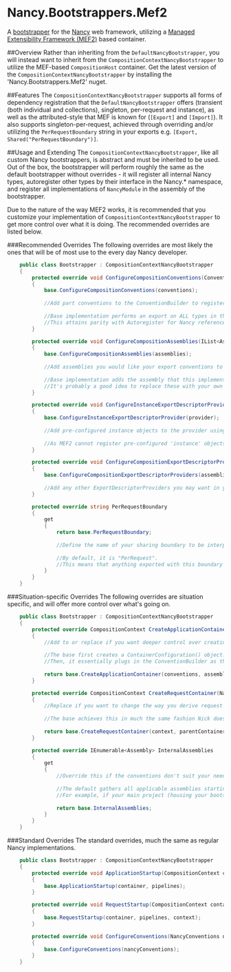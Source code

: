 # Nancy.Bootstrappers.Mef2
A [bootstrapper](https://github.com/NancyFx/Nancy/wiki/Bootstrapper) for the [Nancy](http://nancyfx.org) web framework, utilizing a [Managed Extensibility Framework (MEF2)](https://mef.codeplex.com/) based container.

##Overview
Rather than inheriting from the `DefaultNancyBootstrapper`, you will instead want to inherit from the `CompositionContextNancyBootstrapper` to utilize the MEF-based `CompositionHost` container. Get the latest version of the `CompositionContextNancyBootstrapper` by installing the 'Nancy.Bootstrappers.Mef2' nuget.

##Features
The `CompositionContextNancyBootstrapper` supports all forms of dependency registration that the `DefaultNancyBootstrapper` offers (transient (both individual and collections), singleton, per-request and instance), as well as the attributed-style that MEF is known for (`[Export]` and `[Import]`). It also supports singleton-per-request, achieved through overriding and/or utilizing the `PerRequestBoundary` string in your exports e.g. `[Export, Shared("PerRequestBoundary")]`.

##Usage and Extending
The `CompositionContextNancyBootstrapper`, like all custom Nancy bootstrappers, is abstract and must be inherited to be used. Out of the box, the bootstrapper will perform roughly the same as the default bootstrapper without overrides - it will register all internal Nancy types, autoregister other types by their interface in the Nancy.* namespace, and register all implementations of `NancyModule` in the assembly of the bootstrapper.

Due to the nature of the way MEF2 works, it is recommended that you customize your implementation of `CompositionContextNancyBootstrapper` to get more control over what it is doing. The recommended overrides are listed below.

###Recommended Overrides
The following overrides are most likely the ones that will be of most use to the every day Nancy developer.
```c#
    public class Bootstrapper : CompositionContextNancyBootstrapper
    {
        protected override void ConfigureCompositionConventions(ConventionBuilder conventions)
        {
            base.ConfigureCompositionConventions(conventions);
            
            //Add part conventions to the ConventionBuilder to register your types the way you want.
            
            //Base implementation performs an export on ALL types in the Nancy.* namespace (outside Nancy itself).
            //This attains parity with Autoregister for Nancy references, but deliberately excludes user-provided types.
        }

        protected override void ConfigureCompositionAssemblies(IList<Assembly> assemblies)
        {
            base.ConfigureCompositionAssemblies(assemblies);
            
            //Add assemblies you would like your export conventions to apply to.
            
            //Base implementation adds the assembly that this implementation of the bootstrapper exists in.
            //It's probably a good idea to replace these with your own list (adding to the internal assemblies, of course).
        }

        protected override void ConfigureInstanceExportDescriptorProvider(InstanceExportDescriptorProvider provider)
        {
            base.ConfigureInstanceExportDescriptorProvider(provider);
            
            //Add pre-configured instance objects to the provider using provider.RegisterExport(type, object)
            
            //As MEF2 cannot register pre-configured 'instance' objects using the ConventionBuilder and TypedParts framework, a ExportDescriptorProvider is offered to serve object instances added before composition time.
        }

        protected override void ConfigureCompositionExportDescriptorProviders(IList<ExportDescriptorProvider> assemblies)
        {
            base.ConfigureCompositionExportDescriptorProviders(assemblies);
            
            //Add any other ExportDescriptorProviders you may want in your application.
        }

        protected override string PerRequestBoundary
        {
            get
            {
                return base.PerRequestBoundary;
                
                //Define the name of your sharing boundary to be interpreted as the per-request sharing boundary.
                
                //By default, it is "PerRequest".
                //This means that anything exported with this boundary (via attribute [Shared("PerRequest")] or convention .Shared("PerRequest")) will be served as a Singleton ONLY within that particular request.
            }
        }
    }
```

###Situation-specific Overrides
The following overrides are situation specific, and will offer more control over what's going on.
```c#
    public class Bootstrapper : CompositionContextNancyBootstrapper
    {
        protected override CompositionContext CreateApplicationContainer(ConventionBuilder conventions, IEnumerable<Assembly> assemblies, IEnumerable<ExportDescriptorProvider> providers)
        {
            //Add to or replace if you want deeper control over creating the final application container.
            
            //The base first creates a ContainerConfiguration() object.
            //Then, it essentially plugs in the ConventionBuilder as the .WithDefaultConventions(), adds the assemblies using .WithAssemblies(), adds each provider using .WithProvider(), then returns the CompositionHost using .CreateContainer().
            
            return base.CreateApplicationContainer(conventions, assemblies, providers);
        }

        protected override CompositionContext CreateRequestContainer(NancyContext context, CompositionContext parentContainer)
        {
            //Replace if you want to change the way you derive request containers.
            
            //The base achieves this in much the same fashion Nick does in Alt.Composition.Web.Mvc, by creating a composition contract for an ExportFactory<CompositionContext> with the shared boundary name, and pulling out the result.
        
            return base.CreateRequestContainer(context, parentContainer);
        }

        protected override IEnumerable<Assembly> InternalAssemblies
        {
            get
            {
                //Override this if the conventions don't suit your needs.
                
                //The default gathers all applicable assemblies starting with "Nancy" (but not including "Nancy.Testing"). This isn't always safe.
                //For example, if your main project (housing your bootstrapper) starts with "Nancy", you will scan multiple implementations of INancyBootstrapper and things will get full cray...
            
                return base.InternalAssemblies;
            }
        }
    }
```

###Standard Overrides
The standard overrides, much the same as regular Nancy implementations.
```c#
    public class Bootstrapper : CompositionContextNancyBootstrapper
    {
        protected override void ApplicationStartup(CompositionContext container, IPipelines pipelines)
        {
            base.ApplicationStartup(container, pipelines);
        }

        protected override void RequestStartup(CompositionContext container, IPipelines pipelines, NancyContext context)
        {
            base.RequestStartup(container, pipelines, context);
        }

        protected override void ConfigureConventions(NancyConventions nancyConventions)
        {
            base.ConfigureConventions(nancyConventions);
        }
    }
```
